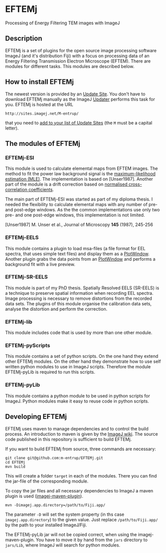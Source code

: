 # EFTEMj
Processing of Energy Filtering TEM images with ImageJ

## Description
EFTEMj is a set of plugins for the open source image processing software ImageJ (and it's distribution Fiji) with a focus on processing data of an Energy Filtering Transmission Electron Microscope (EFTEM). There are modules for different tasks. This modules are described below.

## How to install EFTEMj
The newest version is provided by an [Update Site]. You don't have to download EFTEMj manually as the ImageJ [Updater] performs this task for you. EFTEMj is hosted at the URL
```
http://sites.imagej.net/M-entrup/
```
that you need to [add to your list of Update Sites][addUpdateSite] (the ``M`` must be a capital letter).

## The modules of EFTEMj
### EFTEMj-ESI
This module is used to calculate elemental maps from EFTEM images. The method to fit the power law background signal is the [maximum-likelihood estimation (MLE)][MLE-wiki]. The implementation is based on [Unser1987]. Another part of the module is a drift correction based on [normalised cross-correlation coefficients][NCCC].

The main part of EFTEMj-ESI was started as part of my diploma thesis. I needed the flexibility to calculate elemental maps with any number of pre- and post-edge windows. As the the common implementations use only two pre- and one post-edge windows, this implementation is not limited.

[Unser1987] M. Unser et al., Journal of Microscopy **145** (1987), 245-256

### EFTEMj-EELS
This module contains a plugin to load msa-files (a file format for EEL spectra, that uses simple text files) and display them as a [PlotWindow]. Another plugin grabs the data points from an [PlotWindow] and performs a background fit with a live preview.

### EFTEMj-SR-EELS
This module is part of my PhD thesis. Spatially Resolved EELS (SR-EELS) is a technique to preserve spatial information when recording EEL spectra. Image processing is necessary to remove distortions from the recorded data sets. The plugins of this module organise the calibration data sets, analyse the distortion and perform the correction.

### EFTEMj-lib
This module includes code that is used by more than one other module.

### EFTEMj-pyScripts
This module contains a set of python scripts. On the one hand they extend other EFTEMj modules. On the other hand they demonstrate how to use self written python modules to use in ImageJ scripts. Therefore the module	EFTEMj-pyLib is required to run this scripts.

### EFTEMj-pyLib
This module contains a python module to be used in python scripts for ImageJ. Python modules make it easy to reuse code in python scripts.

## Developing EFTEMj
EFTEMj uses maven to manage dependencies and to control the build process. An introduction to maven is given by the [ImageJ wiki][ImageJMaven]. The source code published in this repository is sufficient to build EFTEMj.

If you want to build EFTEMj from source, three commands are necessary:
```
git clone git@github.com:m-entrup/EFTEMj.git
cd EFTEMj
mvn build
```
This will create a folder ``target`` in each of the modules. There you can find the jar-file of the corresponding module.

To copy the jar files and all necessary dependencies to ImageJ a maven plugin is used ([imagej-maven-plugin]).
```
mvn -Dimagej.app.directory=/path/to/Fiji.app/
```
The parameter ``-D`` will set the system property (in ths case ``imagej.app.directory``) to the given value. Just replace ``/path/to/Fiji.app/`` by the path to your installed ImageJ/Fiji.

The EFTEMj-pyLib jar will not be copied correct, when using the imagej-maven-plugin. You have to move it by hand from the ``jars`` directory to ``jars/Lib``, where ImageJ will search for python modules.

[Update Site]: http://imagej.net/Update_Sites
[Updater]: http://imagej.net/Updater
[addUpdateSite]: http://imagej.net/How_to_follow_a_3rd_party_update_site
[MLE-wiki]: https://en.wikipedia.org/wiki/Maximum_likelihood
[NCCc]: https://en.wikipedia.org/wiki/Cross-correlation#Normalized_cross-correlation
[PlotWindow]: http://rsb.info.nih.gov/ij/developer/api/ij/gui/PlotWindow.html
[ImageJMaven]: http://imagej.net/Maven
[imagej-maven-plugin]: https://github.com/imagej/imagej-maven-plugin
